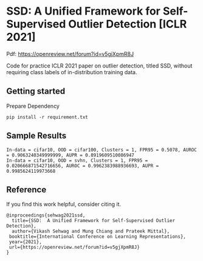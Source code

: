 # SSD: A Unified Framework for Self-Supervised Outlier Detection [ICLR 2021]

Pdf: https://openreview.net/forum?id=v5gjXpmR8J

Code for practice ICLR 2021 paper on outlier detection, titled SSD, without requiring class labels of in-distribution training data.


## Getting started

Prepare Dependency

`pip install -r requirement.txt`

## Sample Results

```
In-data = cifar10, OOD = cifar100, Clusters = 1, FPR95 = 0.5078, AUROC = 0.9063240349999999, AUPR = 0.8919609510086947
In-data = cifar10, OOD = svhn, Clusters = 1, FPR95 = 0.020666871542716656, AUROC = 0.9962383988936693, AUPR = 0.9985624119973668
```
## Reference

If you find this work helpful, consider citing it. 

```
@inproceedings{sehwag2021ssd,
  title={SSD:  A Unified Framework for Self-Supervised Outlier Detection},
  author={Vikash Sehwag and Mung Chiang and Prateek Mittal},
 booktitle={International Conference on Learning Representations},
 year={2021},
 url={https://openreview.net/forum?id=v5gjXpmR8J}
}
```
